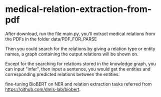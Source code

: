 # medical-relation-extraction-from-pdf

After download, run the file main.py, you'll extract medical relations from the PDFs in the folder data/PDF_FOR_PARSE

Then you could search for the relations by giving a relation type or entity names, a graph containing the output relations will be shown on.

Except for the searching for relations stored in the knowledge graph, you can input "infer", then input a sentence, you would get the 
entities and corresponding predicted relations between the entities.

fine-tuning BioBERT on NER and relation extraction tasks referred from https://github.com/dmis-lab/biobert.




